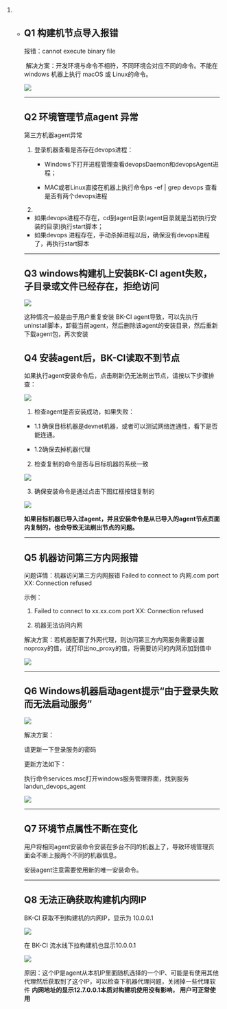 1. + ## Q1 构建机节点导入报错 

     报错：cannot execute binary file

     ​	解决方案：开发环境与命令不相符，不同环境会对应不同的命令。不能在 windows 机器上执行 macOS 或 Linux的命令。

     ![](../../../assets/import_error.png)

     ---

     ## Q2 环境管理节点agent 异常

     第三方机器agent异常

     1. 登录机器查看是否存在devops进程：

        + Windows下打开进程管理查看devopsDaemon和devopsAgent进程；

        + MAC或者Linux直接在机器上执行命令ps -ef | grep devops 查看是否有两个devops进程

          

     2. 

        + 如果devops进程不存在，cd到agent目录(agent目录就是当初执行安装的目录)执行start脚本；
        + 如果devops 进程存在，手动杀掉进程以后，确保没有devops进程了，再执行start脚本

     ---

     ## Q3 windows构建机上安装BK-CI agent失败，子目录或文件已经存在，拒绝访问

     ![](../../../assets/企业微信截图_16393825053890-3096967.png)

     这种情况一般是由于用户重复安装 BK-CI agent导致，可以先执行uninstall脚本，卸载当前agent，然后删除该agent的安装目录，然后重新下载agent包，再次安装

     ## Q4 安装agent后，BK-CI读取不到节点

     如果执行agent安装命令后，点击刷新仍无法刷出节点，请按以下步骤排查：

     ![](../../../assets/get-node-error.png)

     1. 检查agent是否安装成功，如果失败：

     - 1.1 确保目标机器是devnet机器，或者可以测试网络连通性，看下是否能连通。

     - 1.2确保去掉机器代理

      

     2. 检查复制的命令是否与目标机器的系统一致

     ![](../../../assets/image-20220831184628259.png)

     3. 确保安装命令是通过点击下图红框按钮复制的

     ![](../../../assets/image-20220831184641257.png)

     **如果目标机器已导入过agent，并且安装命令是从已导入的agent节点页面内复制的，也会导致无法刷出节点的问题。**

     ---

     ## Q5 机器访问第三方内网报错

     问题详情：机器访问第三方内网报错 Failed to connect to 内网.com port XX: Connection refused

     示例：

     1. Failed to connect to xx.xx.com port XX: Connection refused

     2. 机器无法访问内网

     解决方案：若机器配置了外网代理，则访问第三方内网服务需要设置noproxy的值，试打印出no_proxy的值，将需要访问的内网添加到值中

     ![](../../../assets/fail_to_connect.png)

     ---

     ## Q6 Windows机器启动agent提示“由于登录失败而无法启动服务”

     ![](../../../assets/image-20220831154909517.png)

     解决方案：

     请更新一下登录服务的密码

     更新方法如下：

     执行命令services.msc打开windows服务管理界面，找到服务landun_devops_agent

     ![](../../../assets/image-20220831175010006.png)

     ---

     ## Q7 环境节点属性不断在变化

     用户将相同agent安装命令安装在多台不同的机器上了，导致环境管理页面会不断上报两个不同的机器信息。

     安装agent注意需要使用新的唯一安装命令。

     ---

     ## Q8 无法正确获取构建机内网IP

     BK-CI 获取不到构建机的内网IP，显示为 10.0.0.1

     ![](../../../assets/image-20220831182403811.png)

     在 BK-CI 流水线下拉构建机也显示10.0.0.1

     ![](../../../assets/image-20220831182430720.png)

     原因：这个IP是agent从本机IP里面随机选择的一个IP、可能是有使用其他代理然后获取到了这个IP，可以检查下机器代理问题，关闭掉一些代理软件
     **内网地址的显示12.7.0.0.1本质对构建机使用没有影响， 用户可正常使用**

     